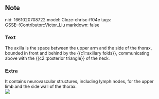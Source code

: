 ## Note
nid: 1661020708722
model: Cloze-chrisc-ff04e
tags: GSSE::!Contributor::Victor_Liu
markdown: false

### Text
The axilla is the space between the upper arm and the side of the
thorax, bounded in front and behind by the <span style="color: 
 var(--field-fg); background: var(--field-bg);">{{c1::axillary
folds}}, communicating above with the {{c2::posterior triangle}} of
the neck.</span>

### Extra
<div>
  It contains neurovascular structures, including lymph nodes, for
  the upper limb and the side wall of the thorax.
</div><img src=
"paste-3aea47a157f1242075edfe681c62ee5c930a6e24.jpg">
